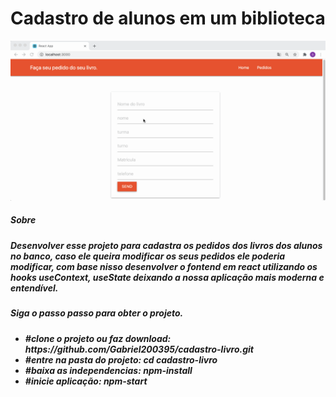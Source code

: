 <html>
   <body>
       <h1 style="font-weight:bold"> 
         Cadastro de alunos em um biblioteca    
       </h1> 
          <img src="/public/IMG/cadastro.gif"/>
           <br />
        <h5>Sobre<h5>
            <div>
              <p>Desenvolver esse projeto para cadastra os pedidos dos livros dos alunos no banco, 
               caso ele queira modificar os seus pedidos ele poderia modificar, com base nisso desenvolver
              o fontend em react utilizando os hooks useContext, useState deixando a nossa  aplicação mais
              moderna e entendível.
               </p>
           </div>
        <h5>Siga o passo passo para obter o projeto.<h5>
      <ul>   
         <li>
        #clone o projeto ou faz download: 
         https://github.com/Gabriel200395/cadastro-livro.git     
      </li>
         <li>#entre na pasta do projeto: 
cd cadastro-livro 
</li> 
         <li>#baixa as independencias:
npm-install</li>  
         <li>#inicie aplicação: 
npm-start</li>
      </ul>
    <body>
<html>


